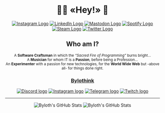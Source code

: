 <h1 align="center">
  🧑‍💻 «Hey!» 👋
</h1>

<div align="center">
  <!-- https://shields.io/ -->
  <!-- https://simpleicons.org/ -->
  <a href="https://www.instagram.com/byloth.dev/" title="Instagram"><img src="https://img.shields.io/static/v1?color=E4405F&label=&logo=instagram&logoColor=white&message=Instagram&style=flat" alt="Instagram Logo" /></a>
  <a href="https://www.linkedin.com/in/byloth/" title="LinkedIn"><img src="https://img.shields.io/static/v1?color=0A66C2&label=&logo=linkedin&logoColor=white&message=LinkedIn&style=flat" alt="LinkedIn Logo" /></a>
  <a href="https://mastodon.uno/@byloth" title="Mastodon"><img src="https://img.shields.io/static/v1?color=6364FF&label=&logo=mastodon&logoColor=white&message=Mastodon&style=flat" alt="Mastodon Logo" /></a>
  <a href="https://open.spotify.com/user/21q4g5zjmgfv5qctquiqawkgq" title="Spotify"><img src="https://img.shields.io/static/v1?color=1DB954&label=&logo=spotify&logoColor=white&message=Spotify&style=flat" alt="Spotify Logo" /></a>
  <a href="https://steamcommunity.com/id/byloth/" title="Steam"><img src="https://img.shields.io/static/v1?color=000000&label=&logo=steam&logoColor=white&message=Steam&style=flat" alt="Steam Logo" /></a>
  <a href="https://twitter.com/byloth_dev" title="Twitter"><img src="https://img.shields.io/static/v1?color=1DA1F2&label=&logo=twitter&logoColor=white&message=Twitter&style=flat" alt="Twitter Logo" /></a>
</div>

<h2 align="center">
  Who am I?
</h2>

<div align="center">
  <p>
     <sup>
       A <strong>Software Craftsman</strong> in which the <i>“Sacred Fire of Programming”</i> burns bright...<br />
       A <strong>Musician</strong> for whom IT is a <strong>Passion</strong>, before being a Profession...<br />
       An <strong>Experimenter</strong> with a passion for new technologies, for the <strong>World Wide Web</strong> but -above all- for things done right.
     </sup>
  </p>
</div>

<h3 align="center">
  <a href="https://github.com/Bylothink" title="Bylothink">
     Bylothink
  </a>
</h3>

<div align="center">
  <a href="https://discord.gg/5QvHTwzvqW" title="Discord"><img src="https://img.shields.io/static/v1?color=5865F2&label=&logo=discord&logoColor=white&message=Discord&style=flat" alt="Discord logo" /></a>
  <a href="https://www.instagram.com/bylothink/" title="Instagram"><img src="https://img.shields.io/static/v1?color=E4405F&label=&logo=instagram&logoColor=white&message=Instagram&style=flat" alt="Instagram logo" /></a>
  <a href="https://t.me/bylothink" title="Telegram"><img src="https://img.shields.io/static/v1?color=26A5E4&label=&logo=telegram&logoColor=white&message=Telegram&style=flat" alt="Telegram logo" /></a>
  <a href="https://www.twitch.tv/bylothink" title="Twitch"><img src="https://img.shields.io/static/v1?color=9146FF&label=&logo=twitch&logoColor=white&message=Twitch&style=flat" alt="Twitch logo" /></a>
</div>

---

<div align="center">
  <img src="https://github-readme-stats.vercel.app/api?username=Byloth&count_private=true&show_icons=true" alt="Byloth's GitHub Stats" title="Byloth's GitHub Stats" />
  <img src="https://github-readme-stats.vercel.app/api/top-langs/?username=Byloth&hide=html&langs_count=10&layout=compact" alt="Byloth's GitHub Stats" title="Byloth's GitHub Stats" />
</div>

<!--
**Byloth/byloth** is a ✨ _special_ ✨ repository because its `README.md` (this file) appears on your GitHub profile.

Here are some ideas to get you started:

- 🔭 I’m currently working on ...
- 🌱 I’m currently learning ...
- 👯 I’m looking to collaborate on ...
- 🤔 I’m looking for help with ...
- 💬 Ask me about ...
- 📫 How to reach me: ...
- 😄 Pronouns: ...
- ⚡ Fun fact: ...
-->
